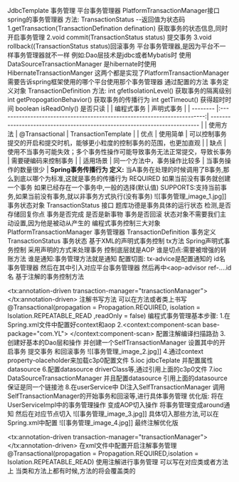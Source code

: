 JdbcTemplate
事务管理
平台事务管理器
PlatformTransactionManager接口 spring的事务管理器
方法:
TransactionStatus --返回值为状态码
1.getTransaction(TransactionDefination defination)
获取事务的状态信息,同时开启事务管理
2.void commit(TransactionStatus status) 提交事务
3.void rollback((TransactionStatus status)回滚事务
平台事务管理器,是因为平台不一样事务管理器就不一样
例如:Dao层技术是jdbc或者Mybatis时 使用
DataSourceTransactionManager
是hibernate时使用HibernateTransactionManger
这两个都是实现了PlatformTransactionManager
需要告诉spring框架使用的哪个平台使用那个事务管理器
通过配置的方法
事务定义对象
TransactionDefinition
方法:
int gfetIsolationLevel() 获取事务的隔离级别
int getPropogationBehavior() 获取事务的传播行为
int getTimeout() 获得超时时间
boolean isReadOnly() 是否只读
|          |                                编程式事务                                | 声明式事务                                                                 |
| -------- |:------------------------------------------------------------------------:| -------------------------------------------------------------------------- |
| 使用方法 |                              @Transactional                              | TransactionTemplate                                                        |
| 优点     |                                 使用简单                                 | 可以控制事务提交的开启和提交时机，能够更小粒度的控制事务的范围，也更加直观 |
| 缺点     | 使用不当事务可能失效；多个事务性操作可能导致事务无法正常提交，导致长事务 | 需要硬编码来控制事务                                                       |
| 适用场景 |                       同一个方法中，事务操作比较多                       | 当事务操作的数量很少                                                       |
**Spring事务传播行为**
	**定义:** 当A事务在处理的时候调用了B事务,那么到底以哪个为标准,这就是事务的传播行为
REQUIRED 如果当前没有事务就创建一个事务 如果已经存在一个事务中,一般的选择(默认值)
SUPPORTS:支持当前事务,如果当前没有事务,就以非事务方式执行(没有事务)
![[事务管理_image_1.jpg]]
事务状态对象
TransactionStatus 接口 题库功德是事务具体的运行状态
检测,是否存储回复你点
事务是否完成
是否是新事物
事务是否回滚
状态对象不需要我们主动设置,因为他是被动从产生的
编程式事务控制三大对象
PlatformTransactionManager 事务管理器
TransactionDefinition 事务定义
TransactionStatus 事务状态
基于XML的声明式事务控制
tx方法
Spring声明式事务控制 采用声明的方式来处理事务
控制底层就是AOP
谁是切点:需要被增强的转账方法
谁是通知:事务管理方法就是通知
配置切面:
tx-advice是配置通知的 id名 事务管理器 然后在其中引入对应平台事务管理器
然后再<aop-config>中<aop-advisor ref-....id名
基于注解的事务控制方法
<!--开启事务注解-->
<tx:annotation-driven transaction-manager="transactionManager"></tx:annotation-driven>
注解书写方法 可以在方法或者类上书写
@Transactional(propagation = Propagation.REQUIRED,
isolation = Isolation.REPEATABLE_READ ,readOnly = false)
编程式事务管理基本步骤:
1.在Spring.xml文件中配置好context和aop
2.<context:component-scan base-package="com.YL">
</context:component-scan> 配置注解编译扫描路劲
3.创建好基本的Dao层和操作
并创建一个SelfTransactionManager
设置其中的开启事务 提交事务 和回滚事务
![[事务管理_image_2.jpg]]
4.通过context property-olaceholder来加载c3p0配置文件
5.ioc jdbcTeplate 并配置属性datasource
6.配置datasource driverClass等,通过引用上面的c3p0文件
7.ioc DataSourceTransactionManager
并且配置datasource 引用上面的datasource
保证是同一个链接池
8.在userService中 DI注入SelfTransactionManager
调用SelfTransactionManager的开始事务和回滚等,进行具体事务管理
优化版:
将在UserServiceImpl中的事务管理操作
变成AOP切入操作 将事务管理变成around通知
然后在对应节点切入
![[事务管理_image_3.jpg]]
具体切入那些方法,可以在Spring.xml中配置
![[事务管理_image_4.jpg]]
最终注解优化版
<!-- 事务管理方法3-->
<tx:annotation-driven transaction-manager="transactionManager"></tx:annotation-driven>
在xml文件中配置开启注解事务管理
@Transactional(propagation = Propagation.REQUIRED,isolation = Isolation.REPEATABLE_READ)
使用注解进行事务管理
可以写在对应类或者方法上
当类和方法上都有时候,方法的将会覆盖类的